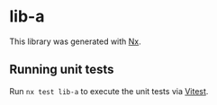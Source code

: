 # lib-a

This library was generated with [Nx](https://nx.dev).

## Running unit tests

Run `nx test lib-a` to execute the unit tests via [Vitest](https://vitest.dev/).
